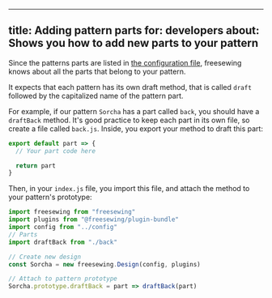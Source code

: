 ***

title: Adding pattern parts
for: developers
about: Shows you how to add new parts to your pattern
-----------------------------------------------------

Since the patterns parts are listed
in [the configuration file](/reference/config/), freesewing knows about
all the parts that belong to your pattern.

It expects that each pattern has its own draft method, that is called `draft`
followed by the capitalized name of the pattern part.

For example, if our pattern `Sorcha` has a part called `back`, you should
have a `draftBack` method. It's good practice to keep each part in its own
file, so create a file called `back.js`. Inside, you export your method
to draft this part:

```js
export default part => {
  // Your part code here

  return part
}
```

Then, in your `index.js` file, you import this file, and attach the
method to your pattern's prototype:

```js
import freesewing from "freesewing"
import plugins from "@freesewing/plugin-bundle"
import config from "../config"
// Parts
import draftBack from "./back"

// Create new design
const Sorcha = new freesewing.Design(config, plugins)

// Attach to pattern prototype
Sorcha.prototype.draftBack = part => draftBack(part)
```
